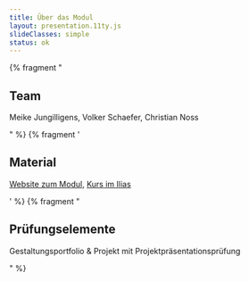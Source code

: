 ```yaml
---
title: Über das Modul
layout: presentation.11ty.js
slideClasses: simple
status: ok
---
```

 
{% fragment "<h2>Team</h2><p>Meike Jungilligens, Volker Schaefer, Christian Noss</p>" %}
{% fragment '<h2>Material</h2><p><a href="https://th-koeln.github.io/mi-bachelor-screendesign/">Website zum Modul</a>, <a href="https://ilias.th-koeln.de/goto.php?target=crs_1161102&client_id=ILIAS_FH_Koeln">Kurs im Ilias</a></p>' %}
{% fragment "<h2>Prüfungselemente</h2><p>Gestaltungsportfolio & Projekt mit Projektpräsentationsprüfung</p>" %}
